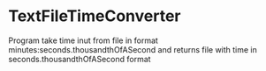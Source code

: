 # TextFileTimeConverter
Program take time inut from file in format minutes:seconds.thousandthOfASecond and returns file with time in seconds.thousandthOfASecond format
